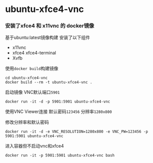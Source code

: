 # ubuntu-xfce4-vnc

### 安装了xfce4 和 x11vnc 的 docker镜像

基于ubuntu:latest镜像构建
安装了以下组件
- x11vnc
- xfce4 xfce4-terminal
- Xvfb


使用`docker build`构建镜像
```
cd ubuntu-xfce4-vnc
docker build --rm -t ubuntu-xfce4-vnc .
```

启动镜像 VNC默认端口`5901`
```
docker run -it -d -p 5901:5901 ubuntu-xfce4-vnc
```

使用VNC Viewer连接 默认密码`123456` 分辨率`1280x800`

修改分辨率和默认密码
```
docker run -it -d -e VNC_RESOLUTION=1280x800 -e VNC_PW=123456 -p 5901:5901 ubuntu-xfce4-vnc
```

进入容器但不启动vnc和xfce4
```
docker run -it -p 5901:5901 ubuntu-xfce4-vnc bash
```
